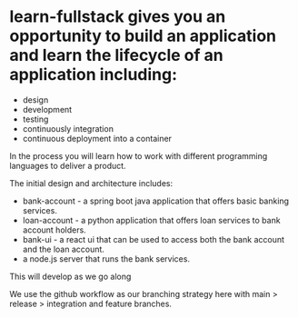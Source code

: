 # learn-fullstack gives you an opportunity to build an application and learn the lifecycle of an application including:
 - design 
 - development
 - testing
 - continuously integration
 - continuous deployment into a container

In the process you will learn how to work with different programming languages to deliver a product.

The initial design and architecture includes:
 - bank-account - a spring boot java application that offers basic banking services.
 - loan-account - a python application that offers loan services to bank account holders.
 - bank-ui - a react ui that can be used to access both the bank account and the loan account.
 - a node.js server that runs the bank services.

This will develop as we go along

We use the github workflow as our branching strategy here with main > release > integration and feature branches.
